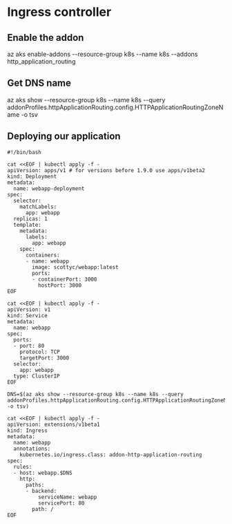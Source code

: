 # Ingress controller

## Enable the addon
az aks enable-addons --resource-group k8s --name k8s --addons http_application_routing

## Get DNS name
az aks show --resource-group k8s --name k8s --query addonProfiles.httpApplicationRouting.config.HTTPApplicationRoutingZoneName -o tsv

## Deploying our application
```
#!/bin/bash

cat <<EOF | kubectl apply -f -
apiVersion: apps/v1 # for versions before 1.9.0 use apps/v1beta2
kind: Deployment
metadata:
  name: webapp-deployment
spec:
  selector:
    matchLabels:
      app: webapp
  replicas: 1
  template:
    metadata:
      labels:
        app: webapp
    spec:
      containers:
      - name: webapp
        image: scottyc/webapp:latest
        ports:
        - containerPort: 3000
          hostPort: 3000
EOF

cat <<EOF | kubectl apply -f -
apiVersion: v1
kind: Service
metadata:
  name: webapp
spec:
  ports:
  - port: 80
    protocol: TCP
    targetPort: 3000
  selector:
    app: webapp
  type: ClusterIP
EOF

DNS=$(az aks show --resource-group k8s --name k8s --query addonProfiles.httpApplicationRouting.config.HTTPApplicationRoutingZoneName -o tsv)

cat <<EOF | kubectl apply -f -
apiVersion: extensions/v1beta1
kind: Ingress
metadata:
  name: webapp
  annotations:
    kubernetes.io/ingress.class: addon-http-application-routing
spec:
  rules:
  - host: webapp.$DNS
    http:
      paths:
      - backend:
          serviceName: webapp
          servicePort: 80
        path: /
EOF        
```